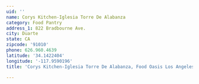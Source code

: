 ```yaml
---
uid: ''
name: Corys Kitchen-Iglesia Torre De Alabanza
category: Food Pantry
address_1: 822 Bradbourne Ave.
city: Duarte
state: CA
zipcode: '91010'
phone: 626.960.4639
latitude: '34.1422404'
longitude: '-117.9590196'
title: 'Corys Kitchen-Iglesia Torre De Alabanza, Food Oasis Los Angeles'

---
```

